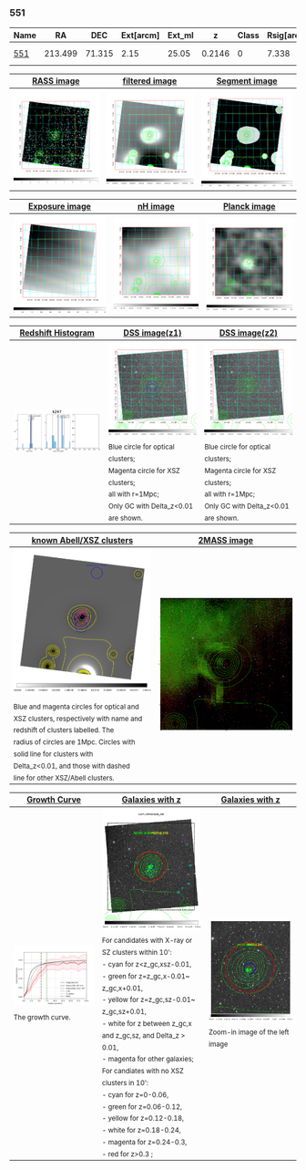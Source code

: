 <div STYLE="page-break-after: always;"></div>

### 551

|Name          |RA          |DEC      | Ext[arcm] | Ext_ml | z    | Class| Rsig[arcmin] | CRsig[c/s] | CR500[c/s] | R500[Mpc] |L500[erg/s]|F500[erg/s/cm^2]| M500[Msun]|Tx[keV]|beta|GC(XSZ,Delta_z<0.01)| GC(OPT,Delta_z<0.01)|GC|alias|
|--------------|------------|------------|---|---|-----------|--------|------|------|----|----|----|----|----|----|----|----|----|----|---|
|[551](script/551.md)     | 213.499       | 71.315       | 2.15    | 25.05   | 0.2146 | 0   | 7.338 |0.183 |0.176 |1.155 |4.867e+44 |3.616e-12 |5.426e+14 |6.517 |1.217 |-, |-, |Tar, PSZ2, |k247|

|[RASS image](../image/551/551_img.pdf)|[filtered image](../image/551/551_fil.pdf)|[Segment image](../image/551/551_seg.pdf)|
|-------------------|--------------------|-------------------|
| <img src="../image/551/551_img.png" width="300">  | <img src="../image/551/551_fil.png" width="300">   | <img src="../image/551/551_seg.png" width="300">  |

|[Exposure image](../image/551/551_mex.pdf)| [nH image](../image/551/551_nh.pdf)| [Planck image](../image/551/551_p.pdf)|
|-------------------|--------------------|-------------------|
|<img src="../image/551/551_mex.png" width="300">   | <img src="../image/551/551_nh.png" width="300">    | <img src="../image/551/551_p.png" width="300"> |

|[Redshift Histogram](../image/551/551_zg.pdf) | [DSS image(z1)](../image/551/551_dss_z1.pdf)      |  [DSS image(z2)](../image/551/551_dss_z2.pdf)    |
|-------------------|--------------------|-------------------|
|<img src="../image/551/551_zg.png" width="300"> |<img src="../image/551/551_dss_z1.png" width="300"> <sub><br>Blue circle for optical clusters; <br>Magenta circle for XSZ clusters; <br>all with r=1Mpc; <br>Only GC with Delta_z<0.01 are shown. </sub>| <img src="../image/551/551_dss_z2.png" width="300"><sub><br>Blue circle for optical clusters; <br>Magenta circle for XSZ clusters; <br>all with r=1Mpc; <br>Only GC with Delta_z<0.01 are shown. </sub> |

|[known Abell/XSZ clusters](../image/551/551_m.pdf) | [2MASS image](../image/551/551_2mass.pdf)      |
|-------------------|-------------------|
|<img src=../image/551/551_m.png width="300"> <sub><br>Blue and magenta circles for optical and <br>XSZ clusters, respectively with name and <br>redshift of clusters labelled. The <br>radius of circles are 1Mpc. Circles with <br>solid line for clusters with <br>Delta_z<0.01, and those with dashed <br>line for other XSZ/Abell clusters.        </sub>|<img src="../image/551/551_2mass.png" width="300">  |

|[Growth Curve](../image/551/551_gca_all.png) |[Galaxies with z](../image/551/551_opt_ned.pdf) |[Galaxies with z](../image/551/551_opt_ned_zoom.pdf) |
|-------------------|-------------------|-------------------|
| <img src="../image/551/551_gca_all.png" width="300"> <sub><br>The growth curve.</sub>| <img src=../image/551/551_opt_ned.png width="300"> <br><sub> For candidates with X-ray or SZ clusters within 10': <br> - cyan for z<z_gc,xsz-0.01, <br> - green for z=z_gc,x-0.01~ z_gc,x+0.01, <br> - yellow for z=z_gc,sz-0.01~ z_gc,sz+0.01, <br> - white for z between z_gc,x and z_gc,sz, and Delta_z > 0.01, <br> - magenta for other galaxies; <br>For candiates with no XSZ clusters in 10': <br> - cyan for z=0-0.06, <br> - green for z=0.06-0.12, <br> - yellow for z=0.12-0.18, <br> - white for z=0.18-0.24, <br> - magenta for z=0.24-0.3, <br> - red for z>0.3 ;  </sub>|<img src=../image/551/551_opt_ned_zoom.png width="300">  <br><sub> Zoom-in image of the left image</sub>|





